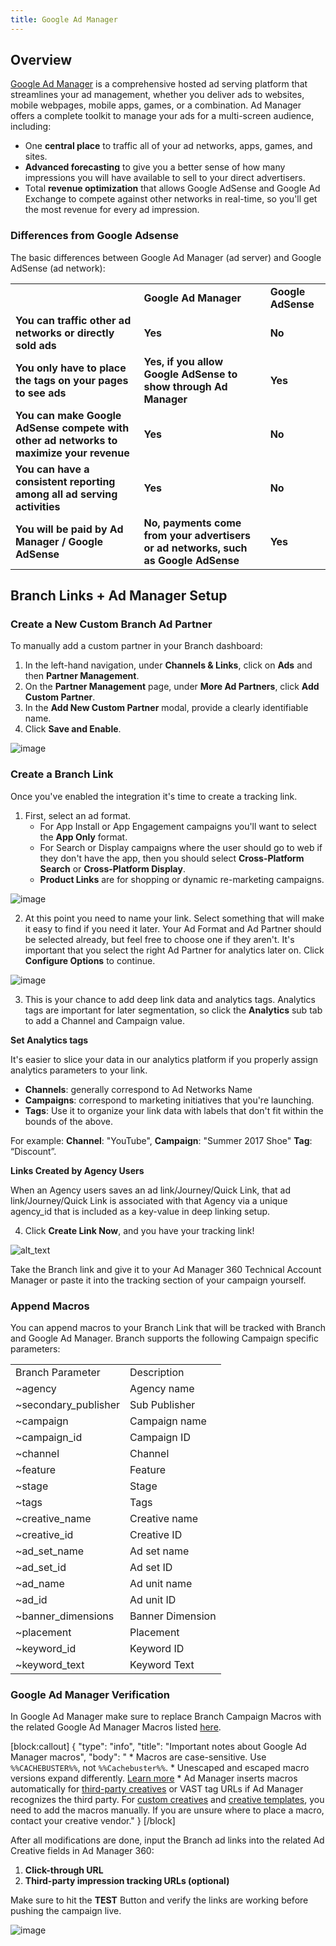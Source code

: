 ```yaml
---
title: Google Ad Manager
---
```

## Overview

[Google Ad Manager](https://www.blog.google/technology/ads/new-advertising-brands/) is a comprehensive hosted ad serving platform that streamlines your ad management, whether you deliver ads to websites, mobile webpages, mobile apps, games, or a combination. Ad Manager offers a complete toolkit to manage your ads for a multi-screen audience, including:

*   One **central place** to traffic all of your ad networks, apps, games, and sites.
*   **Advanced forecasting** to give you a better sense of how many impressions you will have available to sell to your direct advertisers.
*   Total **revenue optimization** that allows Google AdSense and Google Ad Exchange to compete against other networks in real-time, so you'll get the most revenue for every ad impression.

### Differences from Google Adsense

The basic differences between Google Ad Manager (ad server) and Google AdSense (ad network):

<table>
  <tr>
   <td><strong> </strong>
   </td>
   <td><strong>Google Ad Manager</strong>
   </td>
   <td><strong>Google AdSense</strong>
   </td>
  </tr>
  <tr>
   <td><strong>You can traffic other ad networks or directly sold ads</strong>
   </td>
   <td><strong>Yes</strong>
   </td>
   <td><strong>No</strong>
   </td>
  </tr>
  <tr>
   <td><strong>You only have to place the tags on your pages to see ads</strong>
   </td>
   <td><strong>Yes, if you allow Google AdSense to show through Ad Manager</strong>
   </td>
   <td><strong>Yes</strong>
   </td>
  </tr>
  <tr>
   <td><strong>You can make Google AdSense compete with other ad networks to maximize your revenue</strong>
   </td>
   <td><strong>Yes</strong>
   </td>
   <td><strong>No</strong>
   </td>
  </tr>
  <tr>
   <td><strong>You can have a consistent reporting among all ad serving activities</strong>
   </td>
   <td><strong>Yes</strong>
   </td>
   <td><strong>No</strong>
   </td>
  </tr>
  <tr>
   <td><strong>You will be paid by Ad Manager / Google AdSense</strong>
   </td>
   <td><strong>No, payments come from your advertisers or ad networks, such as Google AdSense</strong>
   </td>
   <td><strong>Yes</strong>
   </td>
  </tr>
</table>

## Branch Links + Ad Manager Setup

### Create a New Custom Branch Ad Partner

To manually add a custom partner in your Branch dashboard:

1. In the left-hand navigation, under <notranslate>**Channels & Links**</notranslate>, click on <notranslate>**Ads**</notranslate> and then <notranslate>**Partner Management**</notranslate>.
2. On the <notranslate>**Partner Management**</notranslate> page, under <notranslate>**More Ad Partners**</notranslate>, click <notranslate>**Add Custom Partner**</notranslate>.
3. In the <notranslate>**Add New Custom Partner**</notranslate> modal, provide a clearly identifiable name.
4. Click <notranslate>**Save and Enable**</notranslate>.

![image](/_assets/img/pages/deep-linked-ads/google-marketing-platform/google-ad-manager1.png)

### Create a Branch Link

Once you've enabled the integration it's time to create a tracking link.

1. First, select an ad format.
	- For App Install or App Engagement campaigns you'll want to select the <notranslate>**App Only**</notranslate> format.
	- For Search or Display campaigns where the user should go to web if they don't have the app, then you should select <notranslate>**Cross-Platform Search**</notranslate> or <notranslate>**Cross-Platform Display**</notranslate>.
	- <notranslate>**Product Links**</notranslate> are for shopping or dynamic re-marketing campaigns.

![image](/_assets/img/pages/deep-linked-ads/branch-universal-ads/create-link.png)

2. At this point you need to name your link. Select something that will make it easy to find if you need it later. Your Ad Format and Ad Partner should be selected already, but feel free to choose one if they aren't. It's important that you select the right Ad Partner for analytics later on. Click <notranslate>**Configure Options**</notranslate> to continue.

![image](/_assets/img/pages/deep-linked-ads/branch-universal-ads/create-link-name.png)

3. This is your chance to add deep link data and analytics tags. Analytics tags are important for later segmentation, so click the <notranslate>**Analytics**</notranslate> sub tab to add a Channel and Campaign value.

<notranslate>**Set Analytics tags**</notranslate>

It's easier to slice your data in our analytics platform if you properly assign analytics parameters to your link.

- <notranslate>**Channels**</notranslate>: generally correspond to Ad Networks Name
- <notranslate>**Campaigns**</notranslate>: correspond to marketing initiatives that you're launching.
- <notranslate>**Tags**</notranslate>: Use it to organize your link data with labels that don't fit within the bounds of the above.

For example: <notranslate>**Channel**</notranslate>: "YouTube", <notranslate>**Campaign**</notranslate>: "Summer 2017 Shoe" <notranslate>**Tag**</notranslate>: “Discount”.

<notranslate>**Links Created by Agency Users**</notranslate>

When an Agency users saves an ad link/Journey/Quick Link, that ad link/Journey/Quick Link is associated with that Agency via a unique agency_id that is included as a key-value in deep linking setup.

4. Click <notranslate>**Create Link Now**</notranslate>, and you have your tracking link!

![alt_text](/_assets/img/pages/deep-linked-ads/branch-universal-ads/create-link-completed.png)

Take the Branch link and give it to your Ad Manager 360 Technical Account Manager or paste it into the tracking section of your campaign yourself.

### Append Macros

You can append macros to your Branch Link that will be tracked with Branch and Google Ad Manager. Branch supports the following Campaign specific parameters:

<table>
  <tr>
   <td>Branch Parameter
   </td>
   <td>Description
   </td>
  </tr>
  <tr>
   <td>~agency
   </td>
   <td>Agency name
   </td>
  </tr>
  <tr>
   <td>~secondary_publisher
   </td>
   <td>Sub Publisher
   </td>
  </tr>
  <tr>
   <td>~campaign
   </td>
   <td>Campaign name
   </td>
  </tr>
  <tr>
   <td>~campaign_id
   </td>
   <td>Campaign ID
   </td>
  </tr>
  <tr>
   <td>~channel
   </td>
   <td>Channel
   </td>
  </tr>
  <tr>
   <td>~feature
   </td>
   <td>Feature
   </td>
  </tr>
  <tr>
   <td>~stage
   </td>
   <td>Stage
   </td>
  </tr>
  <tr>
   <td>~tags
   </td>
   <td>Tags
   </td>
  </tr>
  <tr>
   <td>~creative_name
   </td>
   <td>Creative name
   </td>
  </tr>
  <tr>
   <td>~creative_id
   </td>
   <td>Creative ID
   </td>
  </tr>
  <tr>
   <td>~ad_set_name
   </td>
   <td>Ad set name
   </td>
  </tr>
  <tr>
   <td>~ad_set_id
   </td>
   <td>Ad set ID
   </td>
  </tr>
  <tr>
   <td>~ad_name
   </td>
   <td>Ad unit name
   </td>
  </tr>
  <tr>
   <td>~ad_id
   </td>
   <td>Ad unit ID
   </td>
  </tr>
  <tr>
   <td>~banner_dimensions
   </td>
   <td>Banner Dimension
   </td>
  </tr>
  <tr>
   <td>~placement
   </td>
   <td>Placement
   </td>
  </tr>
  <tr>
   <td>~keyword_id
   </td>
   <td>Keyword ID
   </td>
  </tr>
  <tr>
   <td>~keyword_text
   </td>
   <td>Keyword Text
   </td>
  </tr>
</table>

### Google Ad Manager Verification

In Google Ad Manager make sure to replace Branch Campaign Macros with the related Google Ad Manager Macros listed [here](https://support.google.com/admanager/answer/2376981?hl=en).

[block:callout]
{
  "type": "info",
  "title": "Important notes about Google Ad Manager macros",
  "body": "
  	*   Macros are case-sensitive. Use `%%CACHEBUSTER%%`, not `%%Cachebuster%%`.
  	*   Unescaped and escaped macro versions expand differently. [Learn more](https://support.google.com/admanager/answer/6081628)
  	*   Ad Manager inserts macros automatically for [third-party creatives](https://support.google.com/admanager/answer/1746123) or VAST tag URLs if Ad Manager recognizes the third party. For [custom creatives](https://support.google.com/admanager/answer/3180782) and [creative templates](https://support.google.com/admanager/answer/1138308), you need to add the macros manually. If you are unsure where to place a macro, contact your creative vendor."
}
[/block]

After all modifications are done, input the Branch ad links into the related Ad Creative fields in Ad Manager 360:

1. <notranslate>**Click-through URL**</notranslate>
2. <notranslate>**Third-party impression tracking URLs (optional)**</notranslate>

Make sure to hit the <notranslate>**TEST**</notranslate> Button and verify the links are working before pushing the campaign live.

![image](/_assets/img/pages/deep-linked-ads/google-marketing-platform/google-ad-manager2.png)
